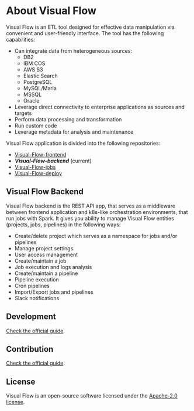 # About Visual Flow

Visual Flow is an ETL tool designed for effective data manipulation via convenient and user-friendly interface. The tool has the following capabilities:

- Can integrate data from heterogeneous sources:
  - DB2
  - IBM COS
  - AWS S3
  - Elastic Search
  - PostgreSQL
  - MySQL/Maria
  - MSSQL
  - Oracle
- Leverage direct connectivity to enterprise applications as sources and targets
- Perform data processing and transformation
- Run custom code
- Leverage metadata for analysis and maintenance

Visual Flow application is divided into the following repositories:

- [Visual-Flow-frontend](https://github.com/ibagomel/Visual-Flow-frontend)
- _**Visual-Flow-backend**_ (current)
- [Visual-Flow-jobs](https://github.com/ibagomel/Visual-Flow-jobs)
- [Visual-Flow-deploy](https://github.com/ibagomel/Visual-Flow-deploy)

## Visual Flow Backend

Visual Flow backend is the REST API app, that serves as a middleware between frontend application and k8s-like orchestration environments, that run jobs with Spark.
It gives you ability to manage Visual Flow entities (projects, jobs, pipelines) in the following ways:

- Create/delete project which serves as a namespace for jobs and/or pipelines
- Manage project settings
- User access management
- Create/maintain a job
- Job execution and logs analysis
- Create/maintain a pipeline
- Pipeline execution
- Cron pipelines
- Import/Export jobs and pipelines
- Slack notifications

## Development

[Check the official guide](./DEVELOPMENT.md).

## Contribution

[Check the official guide](https://github.com/ibagomel/Visual-Flow/blob/main/CONTRIBUTING.md).

## License

Visual Flow is an open-source software licensed under the [Apache-2.0 license](./LICENSE).
